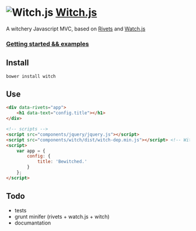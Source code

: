![Witch.js](http://eyy.github.io/witch/img/icon.png)&nbsp;[Witch.js](http://eyy.github.io/witch/)
=======

A witchery Javascript MVC, based on [Rivets](http://rivetsjs.com/) and [Watch.js](http://qix.github.io/watch.js/)

### [Getting started && examples](http://eyy.github.io/witch/)

Install
-------
`bower install witch`

Use
---
```html
<div data-rivets="app">
    <h1 data-text="config.title"></h1>
</div>

<!-- scripts -->
<script src="components/jquery/jquery.js"></script>
<script src="components/witch/dist/witch-dep.min.js"></script> <!-- Witch, Watch.js and Rivets, minified -->
<script>
    var app = {
        config: {
            title: 'Bewitched.'
        }
    };
</script>
```

Todo
----
- tests
- grunt minifer (rivets + watch.js + witch)
- documantation
